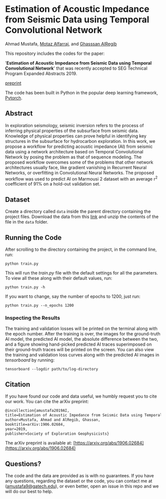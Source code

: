 # Estimation of Acoustic Impedance from Seismic Data using Temporal Convolutional Network
Ahmad Mustafa, [Motaz Alfarraj](http://www.motaz.me), and [Ghasssan AlRegib](http://www.ghassanalregib.com) 

This repository includes the codes for the paper:

'**Estimation of Acoustic Impedance from Seismic Data using Temporal Convolutional Network**' that was recently 
accepted to SEG Technical Program Expanded Abstracts 2019.

[preprint](https://arxiv.org/abs/1906.02684)

The code has been built in Python in the popular deep learning framework, [Pytorch](https://pytorch.org/).

## Abstract

In exploration seismology, seismic inversion refers to the process of inferring physical properties of the subsurface 
from seismic data. Knowledge of physical properties can prove helpful in identifying key structures in the subsurface 
for hydrocarbon exploration. In this work, we propose a workflow for predicting acoustic impedance (AI) from seismic 
data using a network architecture based on Temporal Convolutional Network by posing the problem as that of sequence 
modeling. The proposed workflow overcomes some of the problems that other network architectures usually face, like 
gradient vanishing in Recurrent Neural Networks, or overfitting in Convolutional Neural Networks. The proposed workflow
was used to predict AI on Marmousi 2 dataset with an average r<sup>2</sup> coefficient of 91% on a hold-out validation set. 
 
## Dataset
Create a directory called `data` inside the parent directory containing the project files. Download the data from this 
[link](https://www.dropbox.com/s/jly7m44r84ecw0c/data.zip?dl=0) and unzip the contents of the file in the `data` folder.

## Running the Code
After scrolling to the directory containing the project, in the command line, run:
```
python train.py 
```
This will run the *train.py* file with the default settings for all the parameters. To view all these along with their 
default values, run:
```
python train.py -h
```
If you want to change, say the number of epochs to 1200, just run:
```
python train.py --n_epochs 1200
```

### Inspecting the Results
The training and validation losses will be printed on the terminal along with the epoch number. After the training is 
over, the images for the ground-truth AI model, the predicted AI model, the absolute difference between the two, and a 
figure showing hand-picked predicted AI traces superimposed on their ground-truth traces will be printed on the screen.
You can also view the training and validation loss curves along with the predicted AI images in *tensorboard* by 
running:
```
tensorboard --logdir path/to/log-directory
```  

## Citation 
If you have found our code and data useful, we humbly request you to cite our work. You can cite the arXiv preprint:
```tex
@incollection{amustafa2019AI,
title=Estimation of Acoustic Impedance from Seismic Data using Temporal Convolutional Network,
author=Mustafa, Ahmad and AlRegib, Ghassan,
booktitle=arXiv:1906.02684,
year=2019,
publisher=Society of Exploration Geophysicists}
```
The arXiv preprint is available at: [https://arxiv.org/abs/1906.02684](https://arxiv.org/abs/1906.02684)

## Questions?
The code and the data are provided as is with no guarantees. If you have any questions, regarding the dataset or the 
code, you can contact me at (amustafa9@gatech.edu), or even better, open an issue in this repo and we will do our best 
to help. 
